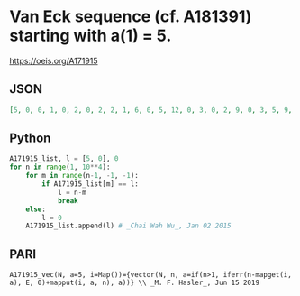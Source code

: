 # Van Eck sequence \(cf\. A181391\) starting with a\(1\) \= 5\.
https://oeis.org/A171915
## JSON
```JSON
[5, 0, 0, 1, 0, 2, 0, 2, 2, 1, 6, 0, 5, 12, 0, 3, 0, 2, 9, 0, 3, 5, 9, 4, 0, 5, 4, 3, 7, 0, 5, 5, 1, 23, 0, 5, 4, 10, 0, 4, 3, 13, 0, 4, 4, 1, 13, 5, 12, 35, 0, 8, 0, 2, 36, 0, 3, 16, 0, 3, 3, 1, 16, 5, 16, 2, 12, 18, 0, 10, 32, 0, 3, 12, 7, 46, 0, 5, 14, 0, 3, 8, 30, 0, 4, 40, 0, 3, 7]
```
## Python
```Python
A171915_list, l = [5, 0], 0
for n in range(1, 10**4):
    for m in range(n-1, -1, -1):
        if A171915_list[m] == l:
            l = n-m
            break
    else:
        l = 0
    A171915_list.append(l) # _Chai Wah Wu_, Jan 02 2015
```
## PARI
```PARI
A171915_vec(N, a=5, i=Map())={vector(N, n, a=if(n>1, iferr(n-mapget(i, a), E, 0)+mapput(i, a, n), a))} \\ _M. F. Hasler_, Jun 15 2019
```
